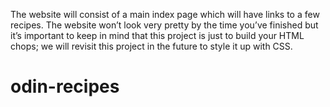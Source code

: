 
The website will consist of a main index page which will have links to 
a few recipes. The website won’t look very pretty by the time you’ve 
finished but it’s important to keep in mind that this project is 
just to build your HTML chops; we will revisit this project in the 
future to style it up with CSS.

# odin-recipes
